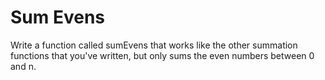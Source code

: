 # Sum Evens

Write a function called sumEvens that works like the other summation functions that you've written, but only sums the even numbers between 0 and n.
